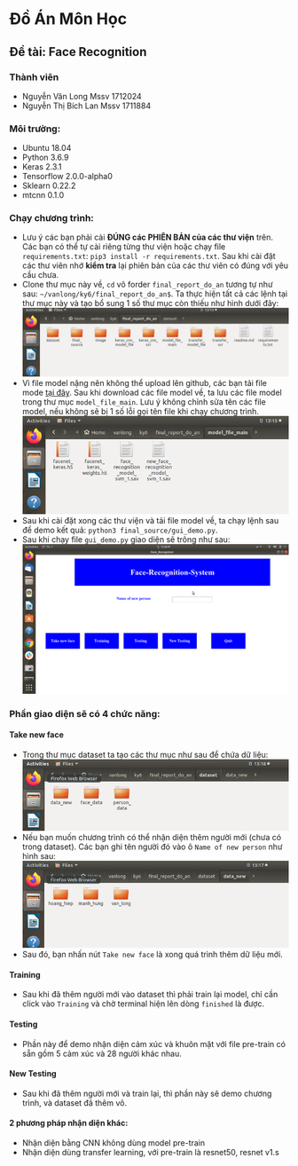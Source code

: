 # Đồ Án Môn Học
## Đề tài: Face Recognition
### Thành viên
- Nguyễn Văn Long Mssv 1712024
- Nguyễn Thị Bích Lan Mssv 1711884

### Môi trường:
- Ubuntu 18.04
- Python 3.6.9
- Keras 2.3.1
- Tensorflow 2.0.0-alpha0
- Sklearn 0.22.2
- mtcnn 0.1.0

### Chạy chương trình:
- Lưu ý các bạn phải cài **ĐÚNG các PHIÊN BẢN của các thư viện** trên. Các bạn có thể tự cài riêng từng thư viện hoặc chạy file `requirements.txt`: `pip3 install -r requirements.txt`. Sau khi cài đặt các thư viên nhớ **kiểm tra** lại phiên bản của các thư viên có đúng với yêu cầu chưa.
- Clone thư mục này về, `cd` vô forder `final_report_do_an` tương tự như sau: `~/vanlong/ky6/final_report_do_an$`. Ta thực hiện tất cả các lệnh tại thư mục này và tạo bổ sung 1 số thư mục còn thiếu như hình dưới đây:
![](./image/main_forder.png)
- Vì file model nặng nên không thể upload lên github, các bạn tải file mode [tại đây](https://drive.google.com/drive/folders/1sxYaEGKeChUC4NlozsdAQZT09vQYId8f?usp=sharing). Sau khi download các file model về, ta lưu các file model trong thư mục `model_file_main`. Lưu ý không chỉnh sửa tên các file model, nếu không sẽ bị 1 số lỗi gọi tên file khi chạy chương trình.
![scr](./image/model_file_img.png)
- Sau khi cài đặt xong các thư viện và tải file model về, ta chạy lệnh sau để demo kết quả:
`python3 final_source/gui_demo.py`.
- Sau khi chạy file `gui_demo.py` giao diện sẽ trông như sau: 
![](./image/main_gui.png)
### Phần giao diện sẽ có 4 chức năng:
#### **Take new face**
- Trong thư mục dataset ta tạo các thư mục như sau để chứa dữ liệu:
![](./image/data_set.png)
- Nếu bạn muốn chương trình có thể nhận diện thêm người mới (chưa có trong dataset). Các bạn ghi tên người đó vào ô `Name of new person` như hình sau:
![](./image/new_person.png)
- Sau đó, bạn nhấn nút `Take new face` là xong quá trình thêm dữ liệu mới.
#### **Training**
- Sau khi đã thêm người mới vào dataset thì phải train lại model, chỉ cần click vào `Training` và chờ terminal hiện lên dòng `finished` là được.
#### **Testing**
- Phần này để demo nhận diện cảm xúc và khuôn mặt với file pre-train có sẵn gồm 5 cảm xúc và 28 người khác nhau.
#### **New Testing** 
- Sau khi đã thêm người mới và train lại, thì phần này sẽ demo chương trình, và dataset đã thêm vô.
#### 2 phương pháp nhận diện khác:
- Nhận diện bằng CNN không dùng model pre-train
- Nhận diện dùng transfer learning, với pre-train là resnet50, resnet v1.s